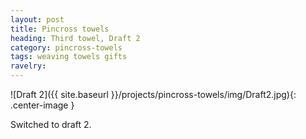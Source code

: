 ```yaml
---
layout: post
title: Pincross towels
heading: Third towel, Draft 2
category: pincross-towels
tags: weaving towels gifts
ravelry:
---
```

![Draft 2]({{ site.baseurl }}/projects/pincross-towels/img/Draft2.jpg){: .center-image }

Switched to draft 2.